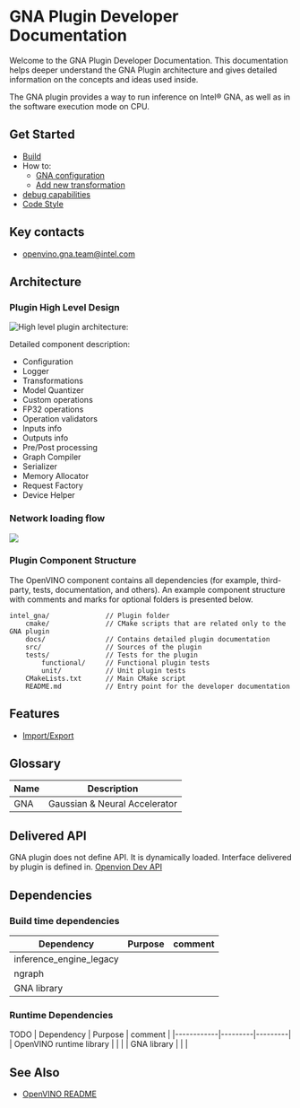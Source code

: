 # GNA Plugin Developer Documentation

Welcome to the GNA Plugin Developer Documentation. This documentation helps deeper understand the GNA Plugin architecture and gives detailed information on the concepts and ideas used inside.

The GNA plugin provides a way to run inference on Intel® GNA, as well as in the software execution mode on CPU.

## Get Started
 * [Build](./build.md)
 * How to:
    * [GNA configuration](https://docs.openvino.ai/latest/openvino_docs_install_guides_configurations_for_intel_gna.html)
    * [Add new transformation](#todo)
 * [debug capabilities](./docs/debug_capabilities.md)
 * [Code Style](./docs/code_style.md)

## Key contacts
* openvino.gna.team@intel.com

## Architecture

### Plugin High Level Design
<img src="./docs/hld.png" title="High level plugin architecture:">

Detailed component description:
* Configuration
* Logger
* Transformations
* Model Quantizer
* Custom operations
* FP32 operations
* Operation validators
* Inputs info
* Outputs info
* Pre/Post processing
* Graph Compiler
* Serializer
* Memory Allocator
* Request Factory
* Device Helper

### Network loading flow
<img src="./docs/load_network_flow.png">

### Plugin Component Structure

The OpenVINO component contains all dependencies (for example, third-party, tests, documentation, and others). An example component structure with comments and marks for optional folders is presented below.

```
intel_gna/              // Plugin folder
    cmake/              // CMake scripts that are related only to the GNA plugin
    docs/               // Contains detailed plugin documentation
    src/                // Sources of the plugin
    tests/              // Tests for the plugin
        functional/     // Functional plugin tests
        unit/           // Unit plugin tests
    CMakeLists.txt      // Main CMake script
    README.md           // Entry point for the developer documentation
```

## Features
 * [Import/Export](#todo)

## Glossary
| Name | Description|
|------|------------|
| GNA | Gaussian & Neural Accelerator |

## Delivered API
GNA plugin does not define API. It is dynamically loaded. Interface delivered by plugin is defined in.
[Openvion Dev API](https://github.com/marcinkusm/openvino/tree/master/src/inference/dev_api/cpp_interfaces/interface)

## Dependencies

### Build time dependencies
| Dependency | Purpose | comment |
|------------|---------|---------|
| inference_engine_legacy | | |
| ngraph | | |
| GNA library | | |

### Runtime Dependencies
TODO
| Dependency | Purpose | comment |
|------------|---------|---------|
| OpenVINO runtime library | | |
| GNA library | | |

## See Also

 * [OpenVINO README](../../README.md)